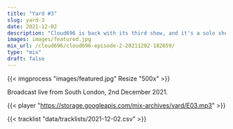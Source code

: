 ```yaml
---
title: "Yard #3"
slug: yard-3
date: 2021-12-02
description: "Cloud696 is back with its third show, and it's a solo show this week!"
images: images/featured.jpg
mix_url: /cloud696/cloud696-episode-2-20211202-182659/
type: "mix"
draft: false
---
```


{{< imgprocess "images/featured.jpg" Resize "500x" >}}

Broadcast live from South London, 2nd December 2021.

{{< player "https://storage.googleapis.com/mix-archives/yard/E03.mp3" >}}

{{< tracklist "data/tracklists/2021-12-02.csv" >}}
